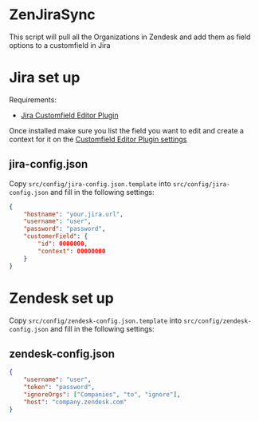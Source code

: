 # ZenJiraSync
This script will pull all the Organizations in Zendesk and add them as field options to a customfield in Jira

# Jira set up
Requirements:
* [Jira Customfield Editor Plugin](https://marketplace.atlassian.com/apps/1212096/customfield-editor-plugin)

Once installed make sure you list the field you want to edit and create a context for it on the [Customfield Editor Plugin settings](https://your.jira.url/secure/CustomFieldEditorPlugin-UserListCustomField.jspa)

## jira-config.json
Copy `src/config/jira-config.json.template` into `src/config/jira-config.json` and fill in the following settings:
```json
{
    "hostname": "your.jira.url",
    "username": "user",
    "password": "password",
    "customerField": {
        "id": 0000000,
        "context": 00000000
    }
}
```

# Zendesk set up
Copy `src/config/zendesk-config.json.template` into `src/config/zendesk-config.json` and fill in the following settings:
## zendesk-config.json
```json
{
    "username": "user",
    "token": "password",
    "ignoreOrgs": ["Companies", "to", "ignore"],
    "host": "company.zendesk.com"
}
```